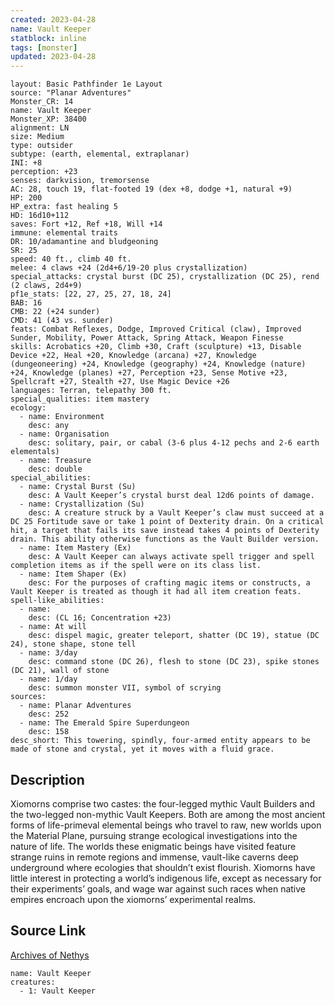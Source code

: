 ```yaml
---
created: 2023-04-28
name: Vault Keeper
statblock: inline
tags: [monster]
updated: 2023-04-28
---
```

```statblock
layout: Basic Pathfinder 1e Layout
source: "Planar Adventures"
Monster_CR: 14
name: Vault Keeper
Monster_XP: 38400
alignment: LN
size: Medium
type: outsider
subtype: (earth, elemental, extraplanar)
INI: +8
perception: +23
senses: darkvision, tremorsense
AC: 28, touch 19, flat-footed 19 (dex +8, dodge +1, natural +9)
HP: 200
HP_extra: fast healing 5
HD: 16d10+112
saves: Fort +12, Ref +18, Will +14
immune: elemental traits
DR: 10/adamantine and bludgeoning
SR: 25
speed: 40 ft., climb 40 ft.
melee: 4 claws +24 (2d4+6/19-20 plus crystallization)
special_attacks: crystal burst (DC 25), crystallization (DC 25), rend (2 claws, 2d4+9)
pf1e_stats: [22, 27, 25, 27, 18, 24]
BAB: 16
CMB: 22 (+24 sunder)
CMD: 41 (43 vs. sunder)
feats: Combat Reflexes, Dodge, Improved Critical (claw), Improved Sunder, Mobility, Power Attack, Spring Attack, Weapon Finesse
skills: Acrobatics +20, Climb +30, Craft (sculpture) +13, Disable Device +22, Heal +20, Knowledge (arcana) +27, Knowledge (dungeoneering) +24, Knowledge (geography) +24, Knowledge (nature) +24, Knowledge (planes) +27, Perception +23, Sense Motive +23, Spellcraft +27, Stealth +27, Use Magic Device +26
languages: Terran, telepathy 300 ft.
special_qualities: item mastery
ecology:
  - name: Environment
    desc: any
  - name: Organisation
    desc: solitary, pair, or cabal (3-6 plus 4-12 pechs and 2-6 earth elementals)
  - name: Treasure
    desc: double
special_abilities:
  - name: Crystal Burst (Su)
    desc: A Vault Keeper’s crystal burst deal 12d6 points of damage.
  - name: Crystallization (Su)
    desc: A creature struck by a Vault Keeper’s claw must succeed at a DC 25 Fortitude save or take 1 point of Dexterity drain. On a critical hit, a target that fails its save instead takes 4 points of Dexterity drain. This ability otherwise functions as the Vault Builder version.
  - name: Item Mastery (Ex)
    desc: A Vault Keeper can always activate spell trigger and spell completion items as if the spell were on its class list.
  - name: Item Shaper (Ex)
    desc: For the purposes of crafting magic items or constructs, a Vault Keeper is treated as though it had all item creation feats.
spell-like_abilities:
  - name:
    desc: (CL 16; Concentration +23)
  - name: At will
    desc: dispel magic, greater teleport, shatter (DC 19), statue (DC 24), stone shape, stone tell
  - name: 3/day
    desc: command stone (DC 26), flesh to stone (DC 23), spike stones (DC 21), wall of stone
  - name: 1/day
    desc: summon monster VII, symbol of scrying
sources:
  - name: Planar Adventures
    desc: 252
  - name: The Emerald Spire Superdungeon
    desc: 158
desc_short: This towering, spindly, four-armed entity appears to be made of stone and crystal, yet it moves with a fluid grace.
```
## Description
Xiomorns comprise two castes: the four-legged mythic Vault Builders and the two-legged non-mythic Vault Keepers. Both are among the most ancient forms of life-primeval elemental beings who travel to raw, new worlds upon the Material Plane, pursuing strange ecological investigations into the nature of life. The worlds these enigmatic beings have visited feature strange ruins in remote regions and immense, vault-like caverns deep underground where ecologies that shouldn’t exist flourish. Xiomorns have little interest in protecting a world’s indigenous life, except as necessary for their experiments’ goals, and wage war against such races when native empires encroach upon the xiomorns’ experimental realms.
## Source Link
[Archives of Nethys](https://aonprd.com/MonsterDisplay.aspx?ItemName=Vault%20Keeper)
```encounter-table
name: Vault Keeper
creatures:
  - 1: Vault Keeper
```
